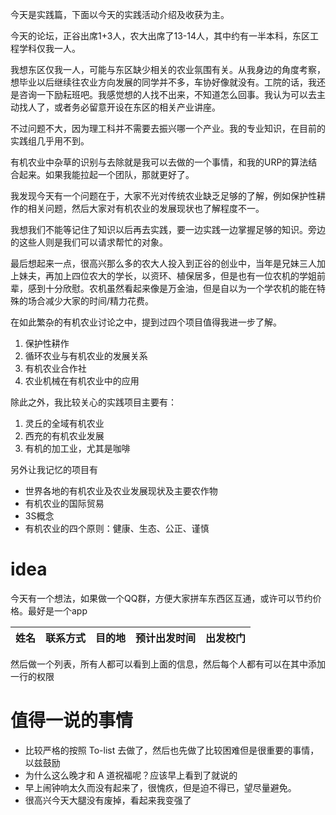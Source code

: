 今天是实践篇，下面以今天的实践活动介绍及收获为主。

今天的论坛，正谷出席1+3人，农大出席了13-14人，其中约有一半本科，东区工程学科仅我一人。  

我想东区仅我一人，可能与东区缺少相关的农业氛围有关。从我身边的角度考察，想毕业以后继续往农业方向发展的同学并不多，车协好像就没有。工院的话，我还是咨询一下励耘班吧。我感觉想的人找不出来，不知道怎么回事。我认为可以去主动找人了，或者务必留意开设在东区的相关产业讲座。

不过问题不大，因为理工科并不需要去振兴哪一个产业。我的专业知识，在目前的实践组几乎用不到。
 
有机农业中杂草的识别与去除就是我可以去做的一个事情，和我的URP的算法结合起来。如果我能拉起一个团队，那就更好了。  

我发现今天有一个问题在于，大家不光对传统农业缺乏足够的了解，例如保护性耕作的相关问题，然后大家对有机农业的发展现状也了解程度不一。  

我想我们不能等记住了知识以后再去实践，要一边实践一边掌握足够的知识。旁边的这些人则是我们可以请求帮忙的对象。  

最后想起来一点，很高兴那么多的农大人投入到正谷的创业中，当年是兄妹三人加上妹夫，再加上四位农大的学长，以资环、植保居多，但是也有一位农机的学姐前辈，感到十分欣慰。农机虽然看起来像是万金油，但是自以为一个学农机的能在特殊的场合减少大家的时间/精力花费。

在如此繁杂的有机农业讨论之中，提到过四个项目值得我进一步了解。
1. 保护性耕作
2. 循环农业与有机农业的发展关系
3. 有机农业合作社
4. 农业机械在有机农业中的应用    

除此之外，我比较关心的实践项目主要有：
1. 灵丘的全域有机农业
2. 西充的有机农业发展
3. 有机的加工业，尤其是咖啡

另外让我记忆的项目有  
+ 世界各地的有机农业及农业发展现状及主要农作物
+ 有机农业的国际贸易
+ 3S概念
+ 有机农业的四个原则：健康、生态、公正、谨慎

# idea

今天有一个想法，如果做一个QQ群，方便大家拼车东西区互通，或许可以节约价格。最好是一个app  

|姓名|联系方式|目的地|预计出发时间|出发校门|  
|---|---|---|---|---|

然后做一个列表，所有人都可以看到上面的信息，然后每个人都有可以在其中添加一行的权限

# 值得一说的事情
+ 比较严格的按照 To-list 去做了，然后也先做了比较困难但是很重要的事情，以兹鼓励
+ 为什么这么晚才和 A 道祝福呢？应该早上看到了就说的
+ 早上闹钟响太久而没有起来了，很愧疚，但是迫不得已，望尽量避免。
+ 很高兴今天大腿没有废掉，看起来我变强了
